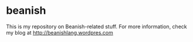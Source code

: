 beanish
=======

This is my repository on Beanish-related stuff. For more information, check my blog at http://beanishlang.wordpres.com

